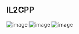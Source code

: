 ## IL2CPP
![image](https://github.com/user-attachments/assets/ab7d9870-774d-469e-87bb-d9e5d608eab0)
![image](https://github.com/user-attachments/assets/6c6bcad9-d909-4eac-90a9-c811d4812671)
![image](https://github.com/user-attachments/assets/e8e0b3cc-80a0-4430-9a1e-760fba88db56)
